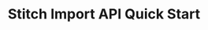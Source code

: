 ---
# -------------------------- #
#          PAGE INFO         #
# -------------------------- #

title: Stitch Import API Quick Start
doc-type: "tutorial"

product-type: "import-api"
content-type: "guide"
content-id: "stitch-import-api-quick-start"
layout: tutorial

permalink: /developers/import-api/guides/quick-start
icon: file
order: 1

summary: "Stitch's Import API allows you to push arbitrary data from a source to your Stitch account. Generate your API credentials and push your first batch of data with this guide."

## This is used only on the /import-api/guides page.
display-title: "Import API Quick Start"
description: "Generate your Import API credentials and push your first batch of data."


# -------------------------- #
#   RELATED SIDEBAR LINKS    #
# -------------------------- #

related:
  - title: "Stitch Import API access tokens"
    link: "{{ link.import-api.guides.access-tokens | prepend: site.baseurl }}"

  - title: "Structuring and typing data for the Import API"
    link: "{{ link.import-api.guides.structure-data | prepend: site.baseurl }}"

  - title: "Sequencing data for the Import API"
    link: "{{ link.import-api.guides.sequence-data | prepend: site.baseurl }}"

  - title: "Import API reference"
    link: "{{ link.import-api.api | prepend: site.baseurl }}"



# -------------------------- #
#     GUIDE REQUIREMENTS     #
# -------------------------- #

requirements:
  - item: |
      **An active Stitch account.** To create an account, [sign up for a free one here]({{ site.home }}){:target="new"}.


# -------------------------- #
#         GUIDE INTRO        #
# -------------------------- #

intro: |
  {% include misc/data-files.html %}

  {{ page.summary }}


# -------------------------- #
#        GUIDE CONTENT       #
# -------------------------- #

steps:
  - title: "Obtain your API credentials"
    anchor: "obtain-api-credentials"
    content: |
      The Import API uses an API access token to authenticate requests. In this step, you'll create an Import API integration in your Stitch account and generate an API access token.

      We're using the Stitch app to generate the access token, but you can also use the [Connect API if your Stitch account has access]({{ link.connect.guides.create-import-api-source | prepend: site.baseurl }}).

      {% include developers/import-api/obtaining-credentials.html type="generate-new-access-token" %}

  - title: "Check the status of the Import API"
    anchor: "check-import-api-status"
    content: |
      Next, check the status of the Import API. This will ensure that the test request you send in the next step, which will validate your credentials and some sample data, will not fail due to an API outage.

      **Note**: Using the [Import API status]({{ link.import-api.api | prepend: site.baseurl | append: site.data.import-api.core-objects.api-status.anchor }}) endpoint doesn't require authentication.

      ```json
      {{ site.data.import-api.code-examples.requests.get-status | flatify | strip }}
      ```

      When the Import API is operating correctly, it will return a `200 OK` status and an [API status]({{ link.import-api.api | prepend: site.baseurl | append: site.data.import-api.core-objects.api-status.object-anchor }}) object:

      ```json
      {{ site.data.import-api.code-examples.responses.get-status | flatify | strip }}
      ```

      If the Import API returns a `5xx` response, check the [Stitch Status page]({{ site.status }}){:target="new"} for reported outages and try again later.

  - title: "Push a batch of data to Stitch"
    anchor: "push-data-to-stitch"
    content: |
      To push data to Stitch, use the [Create a batch]({{ site.data.import-api.core-objects.batch.anchor | prepend: link.import-api.api | prepend: site.baseurl }}) endpoint. This endpoint uses a JSON schema to validate and type the data in the records sent to the Import API.

      Once the request is processed, data will be loaded into the destination connected to your Stitch account.

      In the example below, the request will send a single record for the `customers` table to the Import API:

      ```json
      {{ site.data.import-api.code-examples.requests.push-data | flatify }}
      ```

      If successful, the Import API will return a `2xx` status and a [Batch Status]({{ link.import-api.api | prepend: site.baseurl | append: site.data.import-api.data-structures.batch-status.section }}) object:

      {% assign response-codes = site.data.import-api.response-codes.general-codes.all-codes %}

      {% for response-code in response-codes %}
      {% if response-code.code == "201" or response-code.code == "202" %}
      - `{{ response-code.code }}` - {{ response-code.description }}
        ```json
        {{ response-code.example | flatify | strip }}
        ```
      {% endif %}
      {% endfor %}

  - title: "Verify the data in the destination"
    anchor: "verify-data-destination"
    content: |
      After you've pushed a batch of data to the Import API, Stitch will queue it for processing.

      Stitch's replication process consists of three distinct steps: Extraction, preparation, and loading. Each step occurs independently and takes a bit of time to complete, which means you won't immediately see data in your destination after it's been pushed to the Import API. Refer to the [Monitoring replication progress]({{ link.replication.rep-progress | prepend: site.baseurl }}) documentation for more info.

      When Stitch loads the data into the destination, it will be in the schema or dataset associated with the [Import API integration you created in Stitch](#generate-import-api-access-token). The integration's schema name is located on the **{{ app.page-names.int-details }}** page in Stitch, under the integration's display name:

      ![Highlighted integration schema name field in Stitch]({{ site.baseurl }}/images/integrations/locate-integration-schema-name.png)

      In this example, Stitch would create a table named `customers` with a single record in a schema named `import_api`:

      <table class="attribute-list">
      <tr>
      <td><strong>id</strong></td>
      <td><strong>name</strong></td>
      <td><strong>age</strong></td>
      <td><strong>has_magic</strong></td>
      </tr>
      <tr>
      <td>1</td>
      <td>Finn</td>
      <td>15</td>
      <td>false</td>
      </tr>
      </table>

      **Note**: How data is structured in your destination depends on how attributes are typed in API requests **and** the type of destination Stitch loads data into. Refer to the [Structuring data for the Import API guide]({{ link.import-api.guides.structure-data | prepend: site.baseurl }}) for more info.

      ---

next-steps: |
  Congratulations on pushing your first batch of data! Next, we recommend checking out:

  - [**Structuring data for the Import API**]({{ link.import-api.guides.structure-data | prepend: site.baseurl }}): Learn how to structure and type data in your Import API requests.
  - [**Sequencing data for the Import API**]({{ link.import-api.guides.sequence-data | prepend: site.baseurl }}): Learn how the Import API considers data points for loading, which affects how data is updated in your destination.
---